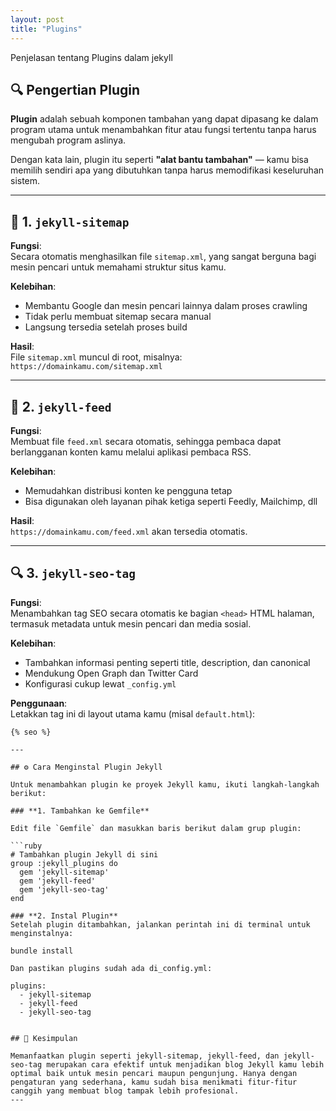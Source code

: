 ```yaml
---
layout: post
title: "Plugins"
---
```


Penjelasan tentang Plugins dalam jekyll

## 🔍 Pengertian Plugin

**Plugin** adalah sebuah komponen tambahan yang dapat dipasang ke dalam program utama untuk menambahkan fitur atau fungsi tertentu tanpa harus mengubah program aslinya.

Dengan kata lain, plugin itu seperti **"alat bantu tambahan"** — kamu bisa memilih sendiri apa yang dibutuhkan tanpa harus memodifikasi keseluruhan sistem.

---

## 🔗 1. `jekyll-sitemap`

**Fungsi**:  
Secara otomatis menghasilkan file `sitemap.xml`, yang sangat berguna bagi mesin pencari untuk memahami struktur situs kamu.

**Kelebihan**:
- Membantu Google dan mesin pencari lainnya dalam proses crawling
- Tidak perlu membuat sitemap secara manual
- Langsung tersedia setelah proses build

**Hasil**:  
File `sitemap.xml` muncul di root, misalnya:  
`https://domainkamu.com/sitemap.xml`

---

## 📡 2. `jekyll-feed`

**Fungsi**:  
Membuat file `feed.xml` secara otomatis, sehingga pembaca dapat berlangganan konten kamu melalui aplikasi pembaca RSS.

**Kelebihan**:
- Memudahkan distribusi konten ke pengguna tetap
- Bisa digunakan oleh layanan pihak ketiga seperti Feedly, Mailchimp, dll

**Hasil**:  
`https://domainkamu.com/feed.xml` akan tersedia otomatis.

---

## 🔍 3. `jekyll-seo-tag`

**Fungsi**:  
Menambahkan tag SEO secara otomatis ke bagian `<head>` HTML halaman, termasuk metadata untuk mesin pencari dan media sosial.

**Kelebihan**:
- Tambahkan informasi penting seperti title, description, dan canonical
- Mendukung Open Graph dan Twitter Card
- Konfigurasi cukup lewat `_config.yml`

**Penggunaan**:  
Letakkan tag ini di layout utama kamu (misal `default.html`):

```liquid
{% seo %}

---

## ⚙️ Cara Menginstal Plugin Jekyll

Untuk menambahkan plugin ke proyek Jekyll kamu, ikuti langkah-langkah berikut:

### **1. Tambahkan ke Gemfile**

Edit file `Gemfile` dan masukkan baris berikut dalam grup plugin:

```ruby
# Tambahkan plugin Jekyll di sini
group :jekyll_plugins do
  gem 'jekyll-sitemap'
  gem 'jekyll-feed'
  gem 'jekyll-seo-tag'
end

### **2. Instal Plugin**
Setelah plugin ditambahkan, jalankan perintah ini di terminal untuk menginstalnya:

bundle install

Dan pastikan plugins sudah ada di_config.yml:

plugins:
  - jekyll-sitemap
  - jekyll-feed
  - jekyll-seo-tag


## 📝 Kesimpulan

Memanfaatkan plugin seperti jekyll-sitemap, jekyll-feed, dan jekyll-seo-tag merupakan cara efektif untuk menjadikan blog Jekyll kamu lebih optimal baik untuk mesin pencari maupun pengunjung. Hanya dengan pengaturan yang sederhana, kamu sudah bisa menikmati fitur-fitur canggih yang membuat blog tampak lebih profesional.
---

